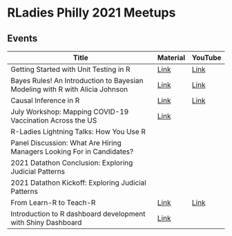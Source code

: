 
# RLadies Philly 2021 Meetups


## Events
| Title | Material | YouTube |
|-------|------|---------|
| Getting Started with Unit Testing in R | [Link](2021_11/2021_11_slides.pdf) | [Link](https://youtu.be/4bPekjzIYiU) |
| Bayes Rules! An Introduction to Bayesian Modeling with R with Alicia Johnson | [Link](2021_10/2021_10_slides.pdf) | [Link](https://youtu.be/MgB1ihuEDN4) |
| Causal Inference in R | [Link](2021_09/2021_09_slides.pdf) | [Link](https://youtu.be/m7RH1O4r80c) |
| July Workshop: Mapping COVID-19 Vaccination Across the US | [Link](2021/2021_07) | |
| R-Ladies Lightning Talks: How You Use R | | |
| Panel Discussion: What Are Hiring Managers Looking For in Candidates? | | |
| 2021 Datathon Conclusion: Exploring Judicial Patterns | | |
| 2021 Datathon Kickoff: Exploring Judicial Patterns | | |
| From Learn-R to Teach-R | [Link](2021_02/R-Ladies%20Philly%20Feb%202021.pdf) | [Link](https://www.rladiesphilly.org/post/recap_teachr/) |
| Introduction to R dashboard development with Shiny Dashboard | [Link](2021_01/R-Ladies%20Philly%20Jan%202021.pdf) |  |




